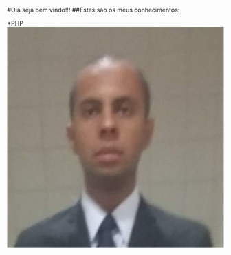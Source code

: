 #Olá seja bem vindo!!!
##Estes são os meus conhecimentos:

*PHP
![Olá!!!](https://github.com/Michael365-Soares/Michael365-Soares/blob/main/20181003_090259.jpg)
